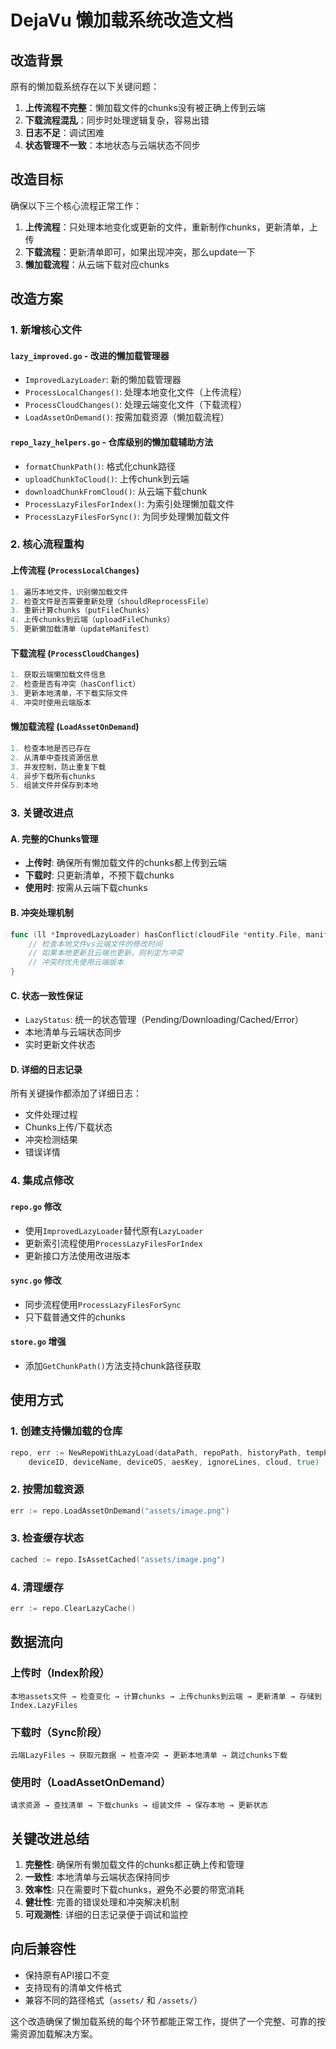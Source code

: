 # DejaVu 懒加载系统改造文档

## 改造背景

原有的懒加载系统存在以下关键问题：

1. **上传流程不完整**：懒加载文件的chunks没有被正确上传到云端
2. **下载流程混乱**：同步时处理逻辑复杂，容易出错  
3. **日志不足**：调试困难
4. **状态管理不一致**：本地状态与云端状态不同步

## 改造目标

确保以下三个核心流程正常工作：

1. **上传流程**：只处理本地变化或更新的文件，重新制作chunks，更新清单，上传
2. **下载流程**：更新清单即可，如果出现冲突，那么update一下
3. **懒加载流程**：从云端下载对应chunks

## 改造方案

### 1. 新增核心文件

#### `lazy_improved.go` - 改进的懒加载管理器
- `ImprovedLazyLoader`: 新的懒加载管理器
- `ProcessLocalChanges()`: 处理本地变化文件（上传流程）
- `ProcessCloudChanges()`: 处理云端变化文件（下载流程）
- `LoadAssetOnDemand()`: 按需加载资源（懒加载流程）

#### `repo_lazy_helpers.go` - 仓库级别的懒加载辅助方法
- `formatChunkPath()`: 格式化chunk路径
- `uploadChunkToCloud()`: 上传chunk到云端
- `downloadChunkFromCloud()`: 从云端下载chunk
- `ProcessLazyFilesForIndex()`: 为索引处理懒加载文件
- `ProcessLazyFilesForSync()`: 为同步处理懒加载文件

### 2. 核心流程重构

#### 上传流程 (`ProcessLocalChanges`)
```go
1. 遍历本地文件，识别懒加载文件
2. 检查文件是否需要重新处理（shouldReprocessFile）
3. 重新计算chunks（putFileChunks）
4. 上传chunks到云端（uploadFileChunks）
5. 更新懒加载清单（updateManifest）
```

#### 下载流程 (`ProcessCloudChanges`)
```go  
1. 获取云端懒加载文件信息
2. 检查是否有冲突（hasConflict）
3. 更新本地清单，不下载实际文件
4. 冲突时使用云端版本
```

#### 懒加载流程 (`LoadAssetOnDemand`)
```go
1. 检查本地是否已存在
2. 从清单中查找资源信息
3. 并发控制，防止重复下载
4. 异步下载所有chunks
5. 组装文件并保存到本地
```

### 3. 关键改进点

#### A. 完整的Chunks管理
- **上传时**: 确保所有懒加载文件的chunks都上传到云端
- **下载时**: 只更新清单，不预下载chunks
- **使用时**: 按需从云端下载chunks

#### B. 冲突处理机制
```go
func (ll *ImprovedLazyLoader) hasConflict(cloudFile *entity.File, manifest *LazyManifest) bool {
    // 检查本地文件vs云端文件的修改时间
    // 如果本地更新且云端也更新，则判定为冲突
    // 冲突时优先使用云端版本
}
```

#### C. 状态一致性保证  
- `LazyStatus`: 统一的状态管理（Pending/Downloading/Cached/Error）
- 本地清单与云端状态同步
- 实时更新文件状态

#### D. 详细的日志记录
所有关键操作都添加了详细日志：
- 文件处理过程
- Chunks上传/下载状态
- 冲突检测结果
- 错误详情

### 4. 集成点修改

#### `repo.go` 修改
- 使用`ImprovedLazyLoader`替代原有`LazyLoader`
- 更新索引流程使用`ProcessLazyFilesForIndex`
- 更新接口方法使用改进版本

#### `sync.go` 修改  
- 同步流程使用`ProcessLazyFilesForSync`
- 只下载普通文件的chunks

#### `store.go` 增强
- 添加`GetChunkPath()`方法支持chunk路径获取

## 使用方式

### 1. 创建支持懒加载的仓库
```go
repo, err := NewRepoWithLazyLoad(dataPath, repoPath, historyPath, tempPath, 
    deviceID, deviceName, deviceOS, aesKey, ignoreLines, cloud, true)
```

### 2. 按需加载资源
```go
err := repo.LoadAssetOnDemand("assets/image.png")
```

### 3. 检查缓存状态
```go
cached := repo.IsAssetCached("assets/image.png")
```

### 4. 清理缓存
```go
err := repo.ClearLazyCache()
```

## 数据流向

### 上传时（Index阶段）
```
本地assets文件 → 检查变化 → 计算chunks → 上传chunks到云端 → 更新清单 → 存储到Index.LazyFiles
```

### 下载时（Sync阶段）  
```
云端LazyFiles → 获取元数据 → 检查冲突 → 更新本地清单 → 跳过chunks下载
```

### 使用时（LoadAssetOnDemand）
```
请求资源 → 查找清单 → 下载chunks → 组装文件 → 保存本地 → 更新状态
```

## 关键改进总结

1. **完整性**: 确保所有懒加载文件的chunks都正确上传和管理
2. **一致性**: 本地清单与云端状态保持同步  
3. **效率性**: 只在需要时下载chunks，避免不必要的带宽消耗
4. **健壮性**: 完善的错误处理和冲突解决机制
5. **可观测性**: 详细的日志记录便于调试和监控

## 向后兼容性

- 保持原有API接口不变
- 支持现有的清单文件格式
- 兼容不同的路径格式（`assets/` 和 `/assets/`）

这个改造确保了懒加载系统的每个环节都能正常工作，提供了一个完整、可靠的按需资源加载解决方案。